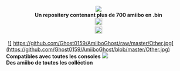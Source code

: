 <p align="center">
	<a href="https://github.com/Ghost0159/AmiiboGhost"><img src="https://github.com/Ghost0159/AmiiboGhost/blob/master/banner.jpg"></a><br>
	<b>Un repositery contenant plus de 700 amiibo en .bin</b><br>
</a>
	<a href="https://github.com/Ghost0159/AmiiboGhost" style="padding-left: 5px; padding-right: 5px;">
		<img src="https://img.shields.io/badge/Compatible_avec:-Wumiibo,_N2elite_(Amiiqo),_Amii_spoofer,_emuiibo-blue.svg" height="20">
	<br/>
</a>
	<a href="https://github.com/Ghost0159/AmiiboGhost" style="padding-left: 5px; padding-right: 5px;">
		<img src="https://img.shields.io/badge/Un_simple_repositery_contenant_plus_de-700_amiibo_en_.bin-red.svg" height="20"
</p>
			
![https://github.com/Ghost0159/AmiiboGhost/raw/master/Other.jpg](https://github.com/Ghost0159/AmiiboGhost/blob/master/Other.jpg)
	<b>Compatibles avec toutes les consoles</b>
	<a href="https://github.com/Ghost0159/AmiiboGhost/raw/master/amiibo-cat%C3%A9gories.jpg"><img src="https://github.com/Ghost0159/AmiiboGhost/blob/master/amiibo-cat%C3%A9gories.jpg"></a><br>
	<b>Des amiibo de toutes les colléction</b>

